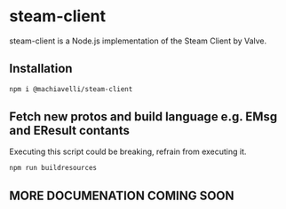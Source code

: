 # steam-client
steam-client is a Node.js implementation of the Steam Client by Valve.

## Installation
```sh
npm i @machiavelli/steam-client
```

## Fetch new protos and build language e.g. EMsg and EResult contants
Executing this script could be breaking, refrain from executing it.
```sh
npm run buildresources
```

## MORE DOCUMENATION COMING SOON
